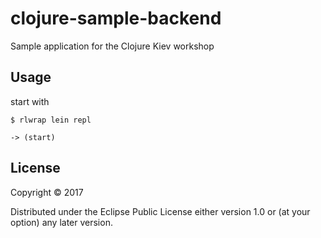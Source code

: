# clojure-sample-backend

Sample application for the Clojure Kiev workshop

## Usage

start with

    $ rlwrap lein repl
   
    -> (start)

## License

Copyright © 2017

Distributed under the Eclipse Public License either version 1.0 or (at
your option) any later version.
